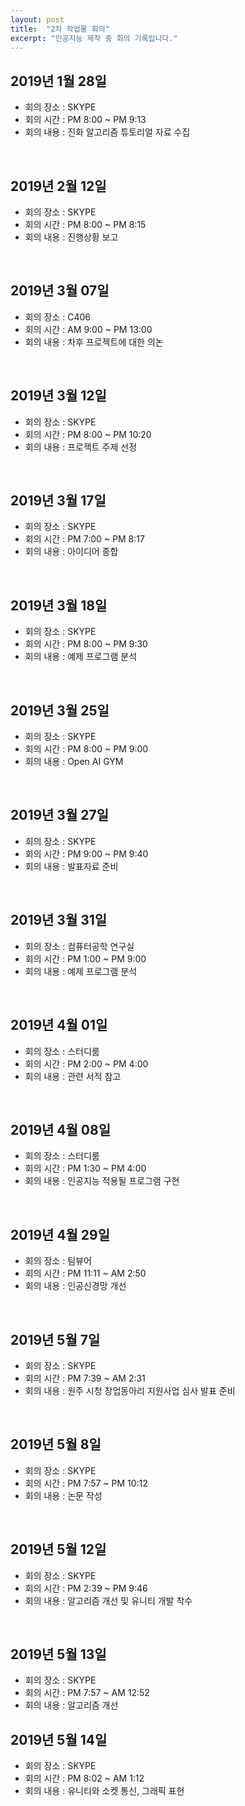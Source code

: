 ```yaml
---
layout: post
title:  "2차 작업물 회의"
excerpt: "인공지능 제작 중 회의 기록입니다."
---
```


## 2019년 1월 28일

- 회의 장소 : SKYPE
- 회의 시간 : PM 8:00 ~ PM 9:13
- 회의 내용 : 진화 알고리즘 튜토리얼 자료 수집

<br/>

## 2019년 2월 12일

- 회의 장소 : SKYPE
- 회의 시간 : PM 8:00 ~ PM 8:15
- 회의 내용 : 진행상황 보고

<br/>

## 2019년 3월 07일

- 회의 장소 : C406
- 회의 시간 : AM 9:00 ~ PM 13:00
- 회의 내용 : 차후 프로젝트에 대한 의논

<br/>

## 2019년 3월 12일

- 회의 장소 : SKYPE
- 회의 시간 : PM 8:00 ~ PM 10:20
- 회의 내용 : 프로젝트 주제 선정

<br/>

## 2019년 3월 17일

- 회의 장소 : SKYPE
- 회의 시간 : PM 7:00 ~ PM 8:17
- 회의 내용 : 아이디어 종합

<br/>

## 2019년 3월 18일

- 회의 장소 : SKYPE
- 회의 시간 : PM 8:00 ~ PM 9:30
- 회의 내용 : 예제 프로그램 분석

<br/>

## 2019년 3월 25일

- 회의 장소 : SKYPE
- 회의 시간 : PM 8:00 ~ PM 9:00
- 회의 내용 : Open AI GYM

<br/>

## 2019년 3월 27일

- 회의 장소 : SKYPE
- 회의 시간 : PM 9:00 ~ PM 9:40
- 회의 내용 : 발표자료 준비

<br/>

## 2019년 3월 31일

- 회의 장소 : 컴퓨터공학 연구실
- 회의 시간 : PM 1:00 ~ PM 9:00
- 회의 내용 : 예제 프로그램 분석

<br/>

## 2019년 4월 01일

- 회의 장소 : 스터디룸
- 회의 시간 : PM 2:00 ~ PM 4:00
- 회의 내용 : 관련 서적 참고

<br/>

## 2019년 4월 08일

- 회의 장소 : 스터디룸
- 회의 시간 : PM 1:30 ~ PM 4:00
- 회의 내용 : 인공지능 적용될 프로그램 구현

<br/>

## 2019년 4월 29일

- 회의 장소 : 팀뷰어
- 회의 시간 : PM 11:11 ~ AM 2:50
- 회의 내용 : 인공신경망 개선

<br/>

## 2019년 5월 7일

- 회의 장소 : SKYPE
- 회의 시간 : PM 7:39 ~ AM 2:31
- 회의 내용 : 원주 시청 창업동아리 지원사업 심사 발표 준비

<br/>

## 2019년 5월 8일

- 회의 장소 : SKYPE
- 회의 시간 : PM 7:57 ~ PM 10:12
- 회의 내용 : 논문 작성

<br/>

## 2019년 5월 12일

- 회의 장소 : SKYPE
- 회의 시간 : PM 2:39 ~ PM 9:46
- 회의 내용 : 알고리즘 개선 및 유니티 개발 착수

<br/>

## 2019년 5월 13일

- 회의 장소 : SKYPE
- 회의 시간 : PM 7:57 ~ AM 12:52
- 회의 내용 : 알고리즘 개선

## 2019년 5월 14일

- 회의 장소 : SKYPE
- 회의 시간 : PM 8:02 ~ AM 1:12
- 회의 내용 : 유니티와 소켓 통신, 그래픽 표현